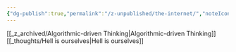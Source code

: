 ```yaml
---
{"dg-publish":true,"permalink":"/z-unpublished/the-internet/","noteIcon":""}
---
```


[[_z_archived/Algorithmic-driven Thinking\|Algorithmic-driven Thinking]]
[[_thoughts/Hell is ourselves\|Hell is ourselves]]